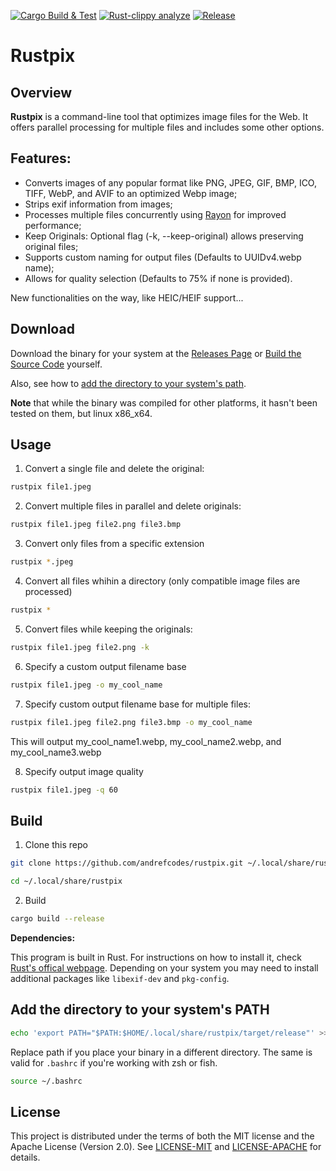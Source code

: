 [![Cargo Build & Test](https://github.com/andrefcodes/rustpix/actions/workflows/ci.yml/badge.svg)](https://github.com/andrefcodes/rustpix/actions/workflows/ci.yml) [![Rust-clippy analyze](https://github.com/andrefcodes/rustpix/actions/workflows/rust-clippy.yml/badge.svg)](https://github.com/andrefcodes/rustpix/actions/workflows/rust-clippy.yml) [![Release](https://github.com/andrefcodes/rustpix/actions/workflows/release.yml/badge.svg)](https://github.com/andrefcodes/rustpix/actions/workflows/release.yml)

# Rustpix

## Overview

**Rustpix** is a command-line tool that optimizes image files for the Web. It offers parallel processing for multiple files and includes some other options.

## Features:

- Converts images of any popular format like PNG, JPEG, GIF, BMP, ICO, TIFF, WebP, and AVIF to an optimized Webp image;
- Strips exif information from images;
- Processes multiple files concurrently using [Rayon](https://github.com/rayon-rs/rayon) for improved performance;
- Keep Originals: Optional flag (-k, --keep-original) allows preserving original files;
- Supports custom naming for output files (Defaults to UUIDv4.webp name);
- Allows for quality selection (Defaults to 75% if none is provided).

New functionalities on the way, like HEIC/HEIF support...

## Download

Download the binary for your system at the [Releases Page](https://github.com/andrefcodes/rustpix/releases) or [Build the Source Code](https://github.com/andrefcodes/rustpix#build) yourself.

Also, see how to [add the directory to your system's path](https://github.com/andrefcodes/rustpix#add-the-directory-to-your-systems-path).

**Note** that while the binary was compiled for other platforms, it hasn't been tested on them, but linux x86_x64.

## Usage

1. Convert a single file and delete the original:

```bash
rustpix file1.jpeg
```

2. Convert multiple files in parallel and delete originals:

```bash
rustpix file1.jpeg file2.png file3.bmp
```

3. Convert only files from a specific extension

```bash
rustpix *.jpeg
```

4. Convert all files whihin a directory (only compatible image files are processed)

```bash
rustpix *
```

5. Convert files while keeping the originals:

```bash
rustpix file1.jpeg file2.png -k
```

6. Specify a custom output filename base

```bash
rustpix file1.jpeg -o my_cool_name
```
7. Specify custom output filename base for multiple files:

```bash
rustpix file1.jpeg file2.png file3.bmp -o my_cool_name
```
This will output my_cool_name1.webp, my_cool_name2.webp, and my_cool_name3.webp

8. Specify output image quality

```bash
rustpix file1.jpeg -q 60
```


## Build

1. Clone this repo

```bash
git clone https://github.com/andrefcodes/rustpix.git ~/.local/share/rustpix
```

```bash
cd ~/.local/share/rustpix
```

2. Build

```bash
cargo build --release
```

**Dependencies:**

This program is built in Rust. For instructions on how to install it, check [Rust's offical webpage](https://www.rust-lang.org/tools/install).
Depending on your system you may need to install additional packages like `libexif-dev` and `pkg-config`.

## Add the directory to your system's PATH

```bash
echo 'export PATH="$PATH:$HOME/.local/share/rustpix/target/release"' >> ~/.bashrc
```

Replace path if you place your binary in a different directory.
The same is valid for `.bashrc` if you're working with zsh or fish.

```bash
source ~/.bashrc
```

## License

This project is distributed under the terms of both the MIT license and the Apache License (Version 2.0). See [LICENSE-MIT](https://github.com/andrefcodes/rustpix/blob/main/LICENSE-MIT) and [LICENSE-APACHE](https://github.com/andrefcodes/rustpix/blob/main/LICENSE-APACHE) for details.
